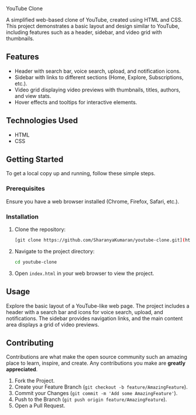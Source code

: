 YouTube Clone

A simplified web-based clone of YouTube,
created using HTML and CSS. This project demonstrates a basic layout and design similar to YouTube, including features such as a header, sidebar, and video grid with thumbnails.


## Features

- Header with search bar, voice search, upload, and notification icons.
- Sidebar with links to different sections (Home, Explore, Subscriptions, etc.).
- Video grid displaying video previews with thumbnails, titles, authors, and view stats.
- Hover effects and tooltips for interactive elements.

## Technologies Used

- HTML
- CSS

## Getting Started

To get a local copy up and running, follow these simple steps.

### Prerequisites

Ensure you have a web browser installed (Chrome, Firefox, Safari, etc.).

### Installation

1. Clone the repository:

   ```bash
   [git clone https://github.com/SharanyaKumaran/youtube-clone.git](https://github.com/SharanyaKumaran/YouTube-Clone/tree/main)
   ```

2. Navigate to the project directory:

   ```bash
   cd youtube-clone
   ```

3. Open `index.html` in your web browser to view the project.

## Usage

Explore the basic layout of a YouTube-like web page. 
The project includes a header with a search bar and icons for voice search, upload, and notifications. 
The sidebar provides navigation links, and the main content area displays a grid of video previews.

## Contributing

Contributions are what make the open source community such an amazing place to learn, inspire, and create. Any contributions you make are **greatly appreciated**.

1. Fork the Project.
2. Create your Feature Branch (`git checkout -b feature/AmazingFeature`).
3. Commit your Changes (`git commit -m 'Add some AmazingFeature'`).
4. Push to the Branch (`git push origin feature/AmazingFeature`).
5. Open a Pull Request.
